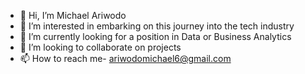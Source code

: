 - 👋 Hi, I’m Michael Ariwodo
- 👀 I’m interested in embarking on this journey into the tech industry
- 🌱 I’m currently looking for a position in Data or Business Analytics
- 💞️ I’m looking to collaborate on projects
- 📫 How to reach me- ariwodomichael6@gmail.com

<!---
Ariwodo16/Ariwodo16 is a ✨ special ✨ repository because its `README.md` (this file) appears on your GitHub profile.
You can click the Preview link to take a look at your changes.
--->

